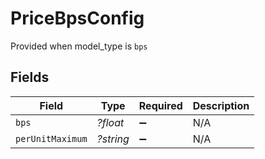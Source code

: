 # PriceBpsConfig

Provided when model_type is `bps`


## Fields

| Field              | Type               | Required           | Description        |
| ------------------ | ------------------ | ------------------ | ------------------ |
| `bps`              | *?float*           | :heavy_minus_sign: | N/A                |
| `perUnitMaximum`   | *?string*          | :heavy_minus_sign: | N/A                |
